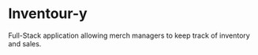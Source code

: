 # Inventour-y
Full-Stack application allowing merch managers to keep track of inventory and sales. 
